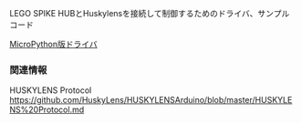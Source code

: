 LEGO SPIKE HUBとHuskylensを接続して制御するためのドライバ、サンプルコード
  
[MicroPython版ドライバ](src/Huskylens.py)




### 関連情報

HUSKYLENS Protocol
https://github.com/HuskyLens/HUSKYLENSArduino/blob/master/HUSKYLENS%20Protocol.md


